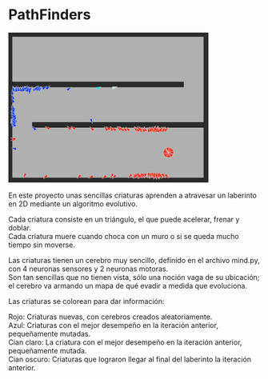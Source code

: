 # PathFinders

<img src = "images/pathfinders_img_01.png" width=400>


En este proyecto unas sencillas criaturas aprenden a atravesar un laberinto en 2D mediante un algoritmo evolutivo. <br>

Cada criatura consiste en un triángulo, el que puede acelerar, frenar y doblar.  <br>
Cada criatura muere cuando choca con un muro o si se queda mucho tiempo sin moverse. <br>

Las criaturas tienen un cerebro muy sencillo, definido en el archivo mind.py, con 4 neuronas sensores y 2 neuronas motoras. <br>
Son tan sencillas que no tienen vista, sólo una noción vaga de su ubicación; el cerebro va armando un mapa de qué evadir a medida que evoluciona. <br>

Las criaturas se colorean para dar información: <br>

Rojo:         Criaturas nuevas, con cerebros creados aleatoriamente. <br>
Azul:         Criaturas con el mejor desempeño en la iteración anterior, pequeñamente mutadas. <br>
Cian claro:   La criatura con el mejor desempeño en la iteración anterior, pequeñamente mutada. <br>
Cian oscuro:  Criaturas que lograron llegar al final del laberinto la iteración anterior. <br>



